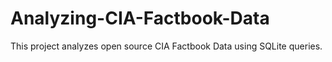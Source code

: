 # Analyzing-CIA-Factbook-Data
This project analyzes open source CIA Factbook Data using SQLite queries.
